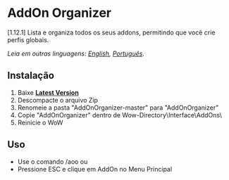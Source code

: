 # AddOn Organizer
[1.12.1] Lista e organiza todos os seus addons, permitindo que você crie perfis globais.

*Leia em outras linguagens: [English](README.md), [Português](README.ptBR.md).*

## Instalação
1. Baixe **[Latest Version](https://github.com/ellingtonsantos/AddOnOrganizer/archive/master.zip)**
2. Descompacte o arquivo Zip
3. Renomeie a pasta "AddOnOrganizer-master" para "AddOnOrganizer"
4. Copie "AddOnOrganizer" dentro de Wow-Directory\Interface\AddOns\
5. Reinicie o WoW

## Uso
* Use o comando /aoo ou
* Pressione ESC e clique em AddOn no Menu Principal
